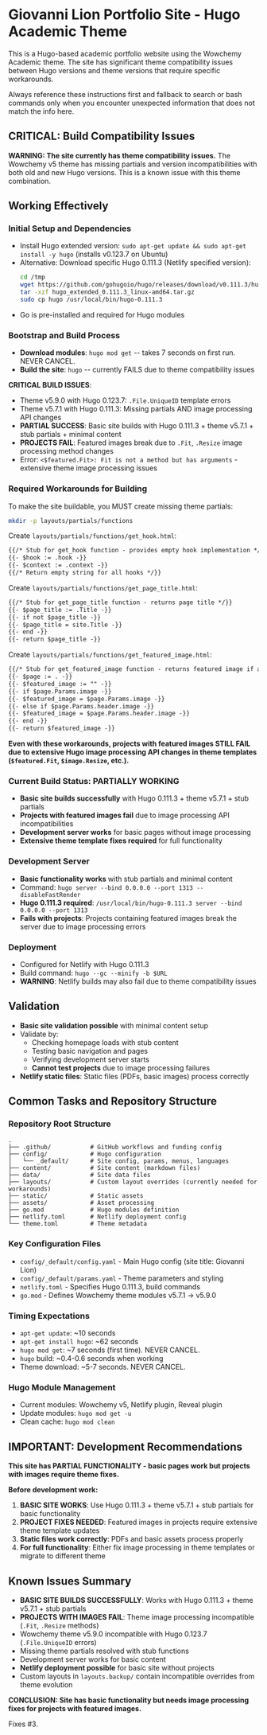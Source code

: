 # Giovanni Lion Portfolio Site - Hugo Academic Theme

This is a Hugo-based academic portfolio website using the Wowchemy Academic theme. The site has significant theme compatibility issues between Hugo versions and theme versions that require specific workarounds.

Always reference these instructions first and fallback to search or bash commands only when you encounter unexpected information that does not match the info here.

## CRITICAL: Build Compatibility Issues

**WARNING: The site currently has theme compatibility issues.** The Wowchemy v5 theme has missing partials and version incompatibilities with both old and new Hugo versions. This is a known issue with this theme combination.

## Working Effectively

### Initial Setup and Dependencies
- Install Hugo extended version: `sudo apt-get update && sudo apt-get install -y hugo` (installs v0.123.7 on Ubuntu)
- Alternative: Download specific Hugo 0.111.3 (Netlify specified version):
  ```bash
  cd /tmp
  wget https://github.com/gohugoio/hugo/releases/download/v0.111.3/hugo_extended_0.111.3_linux-amd64.tar.gz
  tar -xzf hugo_extended_0.111.3_linux-amd64.tar.gz
  sudo cp hugo /usr/local/bin/hugo-0.111.3
  ```
- Go is pre-installed and required for Hugo modules

### Bootstrap and Build Process
- **Download modules**: `hugo mod get` -- takes 7 seconds on first run. NEVER CANCEL.
- **Build the site**: `hugo` -- currently FAILS due to theme compatibility issues

**CRITICAL BUILD ISSUES**: 
- Theme v5.9.0 with Hugo 0.123.7: `.File.UniqueID` template errors
- Theme v5.7.1 with Hugo 0.111.3: Missing partials AND image processing API changes
- **PARTIAL SUCCESS**: Basic site builds with Hugo 0.111.3 + theme v5.7.1 + stub partials + minimal content
- **PROJECTS FAIL**: Featured images break due to `.Fit`, `.Resize` image processing method changes
- Error: `<$featured.Fit>: Fit is not a method but has arguments` - extensive theme image processing issues

### Required Workarounds for Building

To make the site buildable, you MUST create missing theme partials:

```bash
mkdir -p layouts/partials/functions
```

Create `layouts/partials/functions/get_hook.html`:
```html
{{/* Stub for get_hook function - provides empty hook implementation */}}
{{- $hook := .hook -}}
{{- $context := .context -}}
{{/* Return empty string for all hooks */}}
```

Create `layouts/partials/functions/get_page_title.html`:
```html
{{/* Stub for get_page_title function - returns page title */}}
{{- $page_title := .Title -}}
{{- if not $page_title -}}
{{- $page_title = site.Title -}}
{{- end -}}
{{- return $page_title -}}
```

Create `layouts/partials/functions/get_featured_image.html`:
```html
{{/* Stub for get_featured_image function - returns featured image if available */}}
{{- $page := . -}}
{{- $featured_image := "" -}}
{{- if $page.Params.image -}}
{{- $featured_image = $page.Params.image -}}
{{- else if $page.Params.header.image -}}
{{- $featured_image = $page.Params.header.image -}}
{{- end -}}
{{- return $featured_image -}}
```

**Even with these workarounds, projects with featured images STILL FAIL due to extensive Hugo image processing API changes in theme templates (`$featured.Fit`, `$image.Resize`, etc.).**

### Current Build Status: PARTIALLY WORKING
- **Basic site builds successfully** with Hugo 0.111.3 + theme v5.7.1 + stub partials
- **Projects with featured images fail** due to image processing API incompatibilities
- **Development server works** for basic pages without image processing
- **Extensive theme template fixes required** for full functionality

### Development Server
- **Basic functionality works** with stub partials and minimal content
- Command: `hugo server --bind 0.0.0.0 --port 1313 --disableFastRender`
- **Hugo 0.111.3 required**: `/usr/local/bin/hugo-0.111.3 server --bind 0.0.0.0 --port 1313`
- **Fails with projects**: Projects containing featured images break the server due to image processing errors

### Deployment
- Configured for Netlify with Hugo 0.111.3
- Build command: `hugo --gc --minify -b $URL`
- **WARNING**: Netlify builds may also fail due to theme compatibility issues

## Validation
- **Basic site validation possible** with minimal content setup
- Validate by:
  - Checking homepage loads with stub content
  - Testing basic navigation and pages
  - Verifying development server starts
  - **Cannot test projects** due to image processing failures
- **Netlify static files**: Static files (PDFs, basic images) process correctly

## Common Tasks and Repository Structure

### Repository Root Structure
```
.
├── .github/           # GitHub workflows and funding config
├── config/            # Hugo configuration
│   └── _default/      # Site config, params, menus, languages
├── content/           # Site content (markdown files)
├── data/              # Site data files
├── layouts/           # Custom layout overrides (currently needed for workarounds)
├── static/            # Static assets
├── assets/            # Asset processing
├── go.mod             # Hugo modules definition
├── netlify.toml       # Netlify deployment config
└── theme.toml         # Theme metadata
```

### Key Configuration Files
- `config/_default/config.yaml` - Main Hugo config (site title: Giovanni Lion)
- `config/_default/params.yaml` - Theme parameters and styling
- `netlify.toml` - Specifies Hugo 0.111.3, build commands
- `go.mod` - Defines Wowchemy theme modules v5.7.1 → v5.9.0

### Timing Expectations
- `apt-get update`: ~10 seconds
- `apt-get install hugo`: ~62 seconds  
- `hugo mod get`: ~7 seconds (first time). NEVER CANCEL.
- `hugo` build: ~0.4-0.6 seconds when working
- Theme download: ~5-7 seconds. NEVER CANCEL.

### Hugo Module Management
- Current modules: Wowchemy v5, Netlify plugin, Reveal plugin
- Update modules: `hugo mod get -u`
- Clean cache: `hugo mod clean`

## IMPORTANT: Development Recommendations

**This site has PARTIAL FUNCTIONALITY - basic pages work but projects with images require theme fixes.**

**Before development work:**

1. **BASIC SITE WORKS**: Use Hugo 0.111.3 + theme v5.7.1 + stub partials for basic functionality
2. **PROJECT FIXES NEEDED**: Featured images in projects require extensive theme template updates
3. **Static files work correctly**: PDFs and basic assets process properly
4. **For full functionality**: Either fix image processing in theme templates or migrate to different theme

## Known Issues Summary
- **BASIC SITE BUILDS SUCCESSFULLY**: Works with Hugo 0.111.3 + theme v5.7.1 + stub partials
- **PROJECTS WITH IMAGES FAIL**: Theme image processing incompatible (`.Fit`, `.Resize` methods)
- Wowchemy theme v5.9.0 incompatible with Hugo 0.123.7 (`.File.UniqueID` errors)
- Missing theme partials resolved with stub functions
- Development server works for basic content
- **Netlify deployment possible** for basic site without projects
- Custom layouts in `layouts.backup/` contain incompatible overrides from theme evolution

**CONCLUSION: Site has basic functionality but needs image processing fixes for projects with featured images.**

Fixes #3.